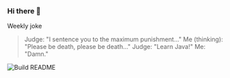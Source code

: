 ### Hi there 👋

Weekly joke


<!-- START_JOKE_SECTION -->
> Judge: "I sentence you to the maximum punishment..."
Me (thinking): "Please be death, please be death..."
Judge: "Learn Java!"
Me: "Damn."
<!-- END_JOKE_SECTION -->



![Build README](https://github.com/ThomasTSWD/ThomasTSWD/workflows/Build%20README/badge.svg)


